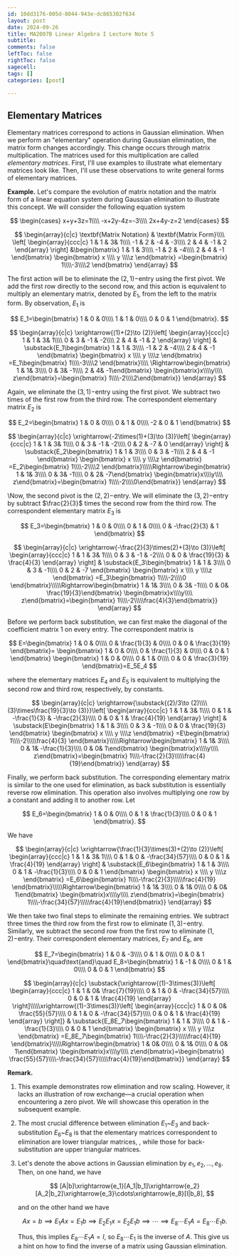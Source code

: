 ```yaml
---
id: 10dd3176-005d-8044-943e-dc865302f634
layout: post
date: 2024-09-26
title: MA2007B Linear Algebra I Lecture Note 5
subtitle: 
comments: false
leftToc: false
rightToc: false
sagecell: 
tags: []
categories: [post]

---
```


## Elementary Matrices


Elementary matrices correspond to actions in Gaussian elimination. When we perform an "elementary" operation during Gaussian elimination, the matrix form changes accordingly. This change occurs through matrix multiplication. The matrices used for this multiplication are called _elementary matrices_. First, I'll use examples to illustrate what elementary matrices look like. Then, I'll use these observations to write general forms of elementary matrices. 


**Example.** Let's compare the evolution of matrix notation and the matrix form of a linear equation system during Gaussian elimination to illustrate this concept. We will consider the following equation system


$$
\begin{cases}
x+y+3z=1\\\\
-x+2y-4z=-3\\\\
2x+4y-z=2
\end{cases}
$$


$$
\begin{array}{c|c}
\textbf{Matrix Notation} & \textbf{Matrix Form}\\\\
\left[
\begin{array}{ccc|c}
1 & 1 & 3& 1\\\\
-1 & 2 & -4 & -3\\\\
2 & 4 & -1 & 2
\end{array}
\right] &\begin{bmatrix}
1 & 1 & 3\\\\
-1 & 2 & -4\\\\
2 & 4 & -1
\end{bmatrix}
\begin{bmatrix}
x \\\\ y \\\\z
\end{bmatrix}
=\begin{bmatrix}
1\\\\-3\\\\2
\end{bmatrix}
\end{array}
$$


The first action will be to eliminate the $(2,1)-$entry using the first pivot. We add the first row directly to the second row, and this action is equivalent to multiply an elementary matrix, denoted by $E_1$, from the left to the matrix form. By observation, $E_1$ is


$$
E_1=\begin{bmatrix}
1 & 0 & 0\\\\
1 & 1 & 0\\\\
0 & 0 & 1
\end{bmatrix}.
$$


$$
\begin{array}{c|c}
\xrightarrow{(1)+(2)\to (2)}\left[
\begin{array}{ccc|c}
1 & 1 & 3& 1\\\\
0 & 3 & -1 & -2\\\\
2 & 4 & -1 & 2
\end{array}
\right] & \substack{E_1\begin{bmatrix}
1 & 1 & 3\\\\
-1 & 2 & -4\\\\
2 & 4 & -1
\end{bmatrix}
\begin{bmatrix}
x \\\\ y \\\\z
\end{bmatrix}
=E_1\begin{bmatrix}
1\\\\-3\\\\2
\end{bmatrix}\\\\
\Rightarrow\begin{bmatrix}
1 & 1& 3\\\\
0 & 3& -1\\\\
2 & 4& -1\end{bmatrix}
\begin{bmatrix}x\\\\y\\\\ z\end{bmatrix}=\begin{bmatrix}
1\\\\-2\\\\2\end{bmatrix}}
\end{array}
$$


Again, we eliminate the $(3,1)-$entry using the first pivot. We subtract two times of the first row from the third row. The correspondent elementary matrix $E_2$ is


$$
E_2=\begin{bmatrix}
1 & 0 & 0\\\\
0 & 1 & 0\\\\
-2 & 0 & 1
\end{bmatrix}
$$


$$
\begin{array}{c|c}
\xrightarrow{-2\times(1)+(3)\to (3)}\left[
\begin{array}{ccc|c}
1 & 1 & 3& 1\\\\
0 & 3 & -1 & -2\\\\
0 & 2 & -7 & 0
\end{array}
\right] & \substack{E_2\begin{bmatrix}
1 & 1 & 3\\\\
0 & 3 & -1\\\\
2 & 4 & -1
\end{bmatrix}
\begin{bmatrix}
x \\\\ y \\\\z
\end{bmatrix}
=E_2\begin{bmatrix}
1\\\\-2\\\\2
\end{bmatrix}\\\\\Rightarrow\begin{bmatrix}
1 & 1& 3\\\\
0 & 3& -1\\\\
0 & 2& -7\end{bmatrix}
\begin{bmatrix}x\\\\y\\\\ z\end{bmatrix}=\begin{bmatrix}
1\\\\-2\\\\0\end{bmatrix}}
\end{array}
$$


\Now, the second pivot is the $(2,2)-$entry. We will eliminate the $(3,2)-$entry by subtract $\frac{2}{3}$ times the second row from the third row. The correspondent elementary matrix $E_3$ is


$$
E_3=\begin{bmatrix}
1 & 0 & 0\\\\
0 & 1 & 0\\\\
0 & -\frac{2}{3} & 1
\end{bmatrix}
$$


$$
\begin{array}{c|c}
\xrightarrow{-\frac{2}{3}\times(2)+(3)\to (3)}\left[
\begin{array}{ccc|c}
1 & 1 & 3& 1\\\\
0 & 3 & -1 & -2\\\\
0 & 0 & \frac{19}{3} & \frac{4}{3}
\end{array}
\right] & \substack{E_3\begin{bmatrix}
1 & 1 & 3\\\\
0 & 3 & -1\\\\
0 & 2 & -7
\end{bmatrix}
\begin{bmatrix}
x \\\\ y \\\\z
\end{bmatrix}
=E_3\begin{bmatrix}
1\\\\-2\\\\0
\end{bmatrix}\\\\\Rightarrow\begin{bmatrix}
1 & 1& 3\\\\
0 & 3& -1\\\\
0 & 0& \frac{19}{3}\end{bmatrix}
\begin{bmatrix}x\\\\y\\\\ z\end{bmatrix}=\begin{bmatrix}
1\\\\-2\\\\\frac{4}{3}\end{bmatrix}}
\end{array}
$$


Before we perform back substitution, we can first make the diagonal of the coefficient matrix 1 on every entry. The correspondent matrix is


$$
E=\begin{bmatrix}
1 & 0 & 0\\\\
0 & \frac{1}{3} & 0\\\\
0 & 0 & \frac{3}{19}
\end{bmatrix}=
\begin{bmatrix}
1 & 0 & 0\\\\
0 & \frac{1}{3} & 0\\\\
0 & 0 & 1
\end{bmatrix}
\begin{bmatrix}
1 & 0 & 0\\\\
0 & 1 & 0\\\\
0 & 0 & \frac{3}{19}
\end{bmatrix}=E_5E_4
$$


where the elementary matrices $E_4$ and $E_5$ is equivalent to multiplying the second row and third row, respectively, by constants.


$$
\begin{array}{c|c}
\xrightarrow{\substack{(2)/3\to (2)\\\\(3)\times\frac{19}{3}\to (3)}}\left[
\begin{array}{ccc|c}
1 & 1 & 3& 1\\\\
0 & 1 & -\frac{1}{3} & -\frac{2}{3}\\\\
0 & 0 & 1 & \frac{4}{19}
\end{array}
\right] & \substack{E\begin{bmatrix}
1 & 1 & 3\\\\
0 & 3 & -1\\\\
0 & 0 & \frac{19}{3}
\end{bmatrix}
\begin{bmatrix}
x \\\\ y \\\\z
\end{bmatrix}
=E\begin{bmatrix}
1\\\\-2\\\\\frac{4}{3}
\end{bmatrix}\\\\\Rightarrow\begin{bmatrix}
1 & 1& 3\\\\
0 & 1& -\frac{1}{3}\\\\
0 & 0& 1\end{bmatrix}
\begin{bmatrix}x\\\\y\\\\ z\end{bmatrix}=\begin{bmatrix}
1\\\\-\frac{2}{3}\\\\\frac{4}{19}\end{bmatrix}}
\end{array}
$$


Finally, we perform back substitution. The corresponding elementary matrix is similar to the one used for elimination, as back substitution is essentially reverse row elimination. This operation also involves multiplying one row by a constant and adding it to another row. Let


$$
E_6=\begin{bmatrix}
1 & 0 & 0\\\\
0 & 1 & \frac{1}{3}\\\\
0 & 0 & 1
\end{bmatrix}.
$$


We have


$$
\begin{array}{c|c}
\xrightarrow{\frac{1}{3}\times(3)+(2)\to (2)}\left[
\begin{array}{ccc|c}
1 & 1 & 3& 1\\\\
0 & 1 & 0 & -\frac{34}{57}\\\\
0 & 0 & 1 & \frac{4}{19}
\end{array}
\right] & \substack{E_6\begin{bmatrix}
1 & 1 & 3\\\\
0 & 1 & -\frac{1}{3}\\\\
0 & 0 & 1
\end{bmatrix}
\begin{bmatrix}
x \\\\ y \\\\z
\end{bmatrix}
=E_6\begin{bmatrix}
1\\\\-\frac{2}{3}\\\\\frac{4}{19}
\end{bmatrix}\\\\\Rightarrow\begin{bmatrix}
1 & 1& 3\\\\
0 & 1& 0\\\\
0 & 0& 1\end{bmatrix}
\begin{bmatrix}x\\\\y\\\\ z\end{bmatrix}=\begin{bmatrix}
1\\\\-\frac{34}{57}\\\\\frac{4}{19}\end{bmatrix}}
\end{array}
$$


We then take two final steps to eliminate the remaining entries.  We subtract three times the third row from the first row to eliminate $(1,3)-$entry. Similarly, we subtract the second row from the first row to eliminate $(1,2)-$entry. Their correspondent elementary matrices, $E_7$ and $E_8$, are


$$
E_7=\begin{bmatrix}
1 & 0 & -3\\\\
0 & 1 & 0\\\\
0 & 0 & 1
\end{bmatrix}\quad\text{and}\quad
E_8=\begin{bmatrix}
1 & -1 & 0\\\\
0 & 1 & 0\\\\
0 & 0 & 1
\end{bmatrix}
$$


$$
\begin{array}{c|c}
\substack{\xrightarrow{(1)-3\times(3)}\left[
\begin{array}{ccc|c}
1 & 1 & 0& \frac{7}{19}\\\\
0 & 1 & 0 & -\frac{34}{57}\\\\
0 & 0 & 1 & \frac{4}{19}
\end{array}
\right]\\\\\xrightarrow{(1)-3\times(3)}\left[
\begin{array}{ccc|c}
1 & 0 & 0& \frac{55}{57}\\\\
0 & 1 & 0 & -\frac{34}{57}\\\\
0 & 0 & 1 & \frac{4}{19}
\end{array}
\right]} & \substack{E_8E_7\begin{bmatrix}
1 & 1 & 3\\\\
0 & 1 & -\frac{1}{3}\\\\
0 & 0 & 1
\end{bmatrix}
\begin{bmatrix}
x \\\\ y \\\\z
\end{bmatrix}
=E_8E_7\begin{bmatrix}
1\\\\-\frac{2}{3}\\\\\frac{4}{19}
\end{bmatrix}\\\\\Rightarrow\begin{bmatrix}
1 & 0& 0\\\\
0 & 1& 0\\\\
0 & 0& 1\end{bmatrix}
\begin{bmatrix}x\\\\y\\\\ z\end{bmatrix}=\begin{bmatrix}
\frac{55}{57}\\\\-\frac{34}{57}\\\\\frac{4}{19}\end{bmatrix}}
\end{array}
$$


**Remark.**

1. This example demonstrates row elimination and row scaling. However, it lacks an illustration of row exchange—a crucial operation when encountering a zero pivot. We will showcase this operation in the subsequent example.
2. The most crucial difference between elimination $E_1$~$E_3$ and back-substitution $E_6$~$E_8$ is that the elementary matrices correspondent to elimination are lower triangular matrices, , while those for back-substitution are upper triangular matrices.
3. Let's denote the above actions in Gaussian elimination by $e_1,e_2,\ldots,e_8$. Then, on one hand, we have

	$$
	[A|b]\xrightarrow{e_1}[A_1|b_1]\xrightarrow{e_2}[A_2|b_2]\xrightarrow{e_3}\cdots\xrightarrow{e_8}[I|b_8],
	$$


	and on the other hand we have


	$$
	Ax=b\implies E_1Ax=E_1b\implies E_2E_1x=E_2E_1b\implies\cdots \implies E_8\cdots E_1A=E_8\cdots E_1b.
	$$


	Thus, this implies $E_8\cdots E_1A=I$, so $E_8\cdots E_1$ is the inverse of $A$. This give us a hint on how to find the inverse of a matrix using Gaussian elimination.


